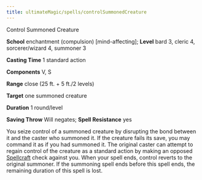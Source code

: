 ```yaml
---
title: ultimateMagic/spells/controlSummonedCreature
---
```

Control Summoned Creature

**School** enchantment (compulsion) [mind-affecting]; **Level** bard 3, cleric 4, sorcerer/wizard 4, summoner 3

**Casting Time** 1 standard action

**Components** V, S

**Range** close (25 ft. + 5 ft./2 levels)

**Target** one summoned creature

**Duration** 1 round/level

**Saving Throw** Will negates; **Spell Resistance** yes

You seize control of a summoned creature by disrupting the bond between it and the caster who summoned it. If the creature fails its save, you may command it as if you had summoned it. The original caster can attempt to regain control of the creature as a standard action by making an opposed [Spellcraft](skills/spellcraft.md#_spellcraft) check against you. When your spell ends, control reverts to the original summoner. If the summoning spell ends before this spell ends, the remaining duration of this spell is lost.

